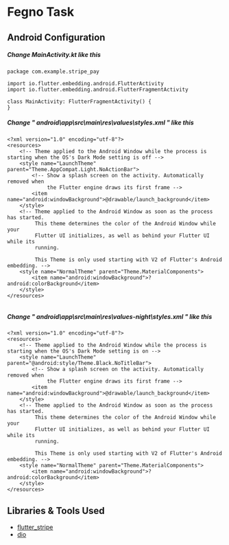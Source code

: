 
# Fegno Task

## Android Configuration

##### Change MainActivity.kt like this

```
package com.example.stripe_pay

import io.flutter.embedding.android.FlutterActivity
import io.flutter.embedding.android.FlutterFragmentActivity

class MainActivity: FlutterFragmentActivity() {
}

```

##### Change " android\app\src\main\res\values\styles.xml " like this

```
<?xml version="1.0" encoding="utf-8"?>
<resources>
    <!-- Theme applied to the Android Window while the process is starting when the OS's Dark Mode setting is off -->
    <style name="LaunchTheme" parent="Theme.AppCompat.Light.NoActionBar">
        <!-- Show a splash screen on the activity. Automatically removed when
             the Flutter engine draws its first frame -->
        <item name="android:windowBackground">@drawable/launch_background</item>
    </style>
    <!-- Theme applied to the Android Window as soon as the process has started.
         This theme determines the color of the Android Window while your
         Flutter UI initializes, as well as behind your Flutter UI while its
         running.

         This Theme is only used starting with V2 of Flutter's Android embedding. -->
    <style name="NormalTheme" parent="Theme.MaterialComponents">
        <item name="android:windowBackground">?android:colorBackground</item>
    </style>
</resources>


```

##### Change " android\app\src\main\res\values-night\styles.xml " like this

```
<?xml version="1.0" encoding="utf-8"?>
<resources>
    <!-- Theme applied to the Android Window while the process is starting when the OS's Dark Mode setting is on -->
    <style name="LaunchTheme" parent="@android:style/Theme.Black.NoTitleBar">
        <!-- Show a splash screen on the activity. Automatically removed when
             the Flutter engine draws its first frame -->
        <item name="android:windowBackground">@drawable/launch_background</item>
    </style>
    <!-- Theme applied to the Android Window as soon as the process has started.
         This theme determines the color of the Android Window while your
         Flutter UI initializes, as well as behind your Flutter UI while its
         running.

         This Theme is only used starting with V2 of Flutter's Android embedding. -->
    <style name="NormalTheme" parent="Theme.MaterialComponents">
        <item name="android:windowBackground">?android:colorBackground</item>
    </style>
</resources>

```


## Libraries & Tools Used 

* [flutter_stripe](https://pub.dev/packages/flutter_stripe)
* [dio](https://pub.dev/packages/dio)
